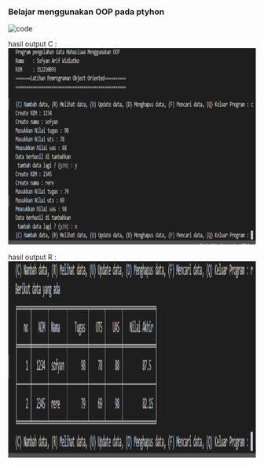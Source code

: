 ### Belajar menggunakan OOP pada ptyhon


![code](https://user-images.githubusercontent.com/79274212/206907794-dc056b68-18ac-4c60-8583-80858b54bce8.png)

hasil output C :
<img src="img/outputC.PNG" alt="C" width="600" height="400">


hasil output R :
<img src="img/outputR.PNG" alt="R" width="600" height="400">